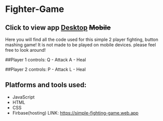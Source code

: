 # Fighter-Game
## Click to view app [Desktop](https://simple-fighting-game.web.app/) ~~Mobile~~
Here you will find all the code used for this simple 2 player fighting, button mashing game! It is not made to
be played on mobile devices. please feel free to look around!

##Player 1 controls:
Q - Attack
A - Heal

##Player 2 controls:
P - Attack
L - Heal

## Platforms and tools used:

- JavaScript
- HTML
- CSS
- Firbase(hosting)
  LINK: https://simple-fighting-game.web.app
